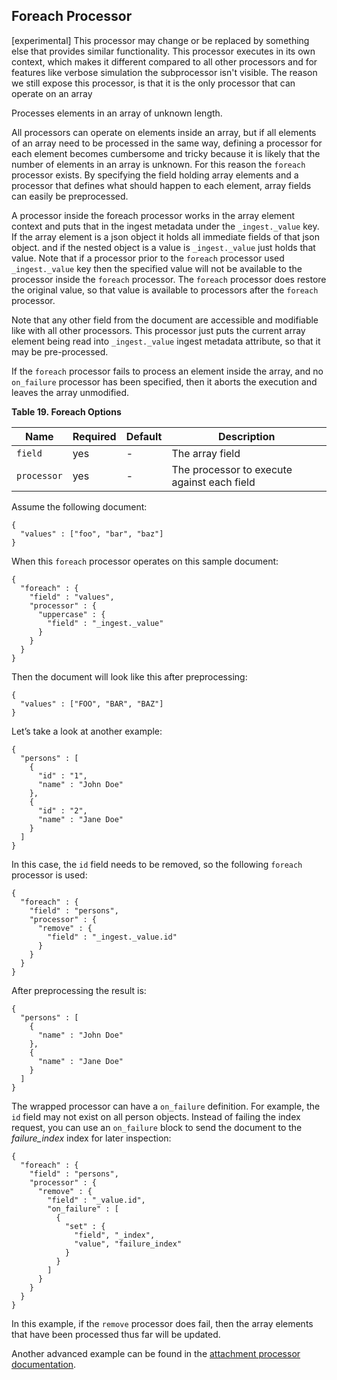 ## Foreach Processor

[experimental]  This processor may change or be replaced by something else that provides similar functionality. This processor executes in its own context, which makes it different compared to all other processors and for features like verbose simulation the subprocessor isn't visible. The reason we still expose this processor, is that it is the only processor that can operate on an array 

Processes elements in an array of unknown length.

All processors can operate on elements inside an array, but if all elements of an array need to be processed in the same way, defining a processor for each element becomes cumbersome and tricky because it is likely that the number of elements in an array is unknown. For this reason the `foreach` processor exists. By specifying the field holding array elements and a processor that defines what should happen to each element, array fields can easily be preprocessed.

A processor inside the foreach processor works in the array element context and puts that in the ingest metadata under the `_ingest._value` key. If the array element is a json object it holds all immediate fields of that json object. and if the nested object is a value is `_ingest._value` just holds that value. Note that if a processor prior to the `foreach` processor used `_ingest._value` key then the specified value will not be available to the processor inside the `foreach` processor. The `foreach` processor does restore the original value, so that value is available to processors after the `foreach` processor.

Note that any other field from the document are accessible and modifiable like with all other processors. This processor just puts the current array element being read into `_ingest._value` ingest metadata attribute, so that it may be pre-processed.

If the `foreach` processor fails to process an element inside the array, and no `on_failure` processor has been specified, then it aborts the execution and leaves the array unmodified.

 **Table 19. Foreach Options**

Name |  Required |  Default |  Description  
---|---|---|---  
`field`| yes| -| The array field    
`processor`| yes| -| The processor to execute against each field    
  


Assume the following document:
    
    
    {
      "values" : ["foo", "bar", "baz"]
    }

When this `foreach` processor operates on this sample document:
    
    
    {
      "foreach" : {
        "field" : "values",
        "processor" : {
          "uppercase" : {
            "field" : "_ingest._value"
          }
        }
      }
    }

Then the document will look like this after preprocessing:
    
    
    {
      "values" : ["FOO", "BAR", "BAZ"]
    }

Let’s take a look at another example:
    
    
    {
      "persons" : [
        {
          "id" : "1",
          "name" : "John Doe"
        },
        {
          "id" : "2",
          "name" : "Jane Doe"
        }
      ]
    }

In this case, the `id` field needs to be removed, so the following `foreach` processor is used:
    
    
    {
      "foreach" : {
        "field" : "persons",
        "processor" : {
          "remove" : {
            "field" : "_ingest._value.id"
          }
        }
      }
    }

After preprocessing the result is:
    
    
    {
      "persons" : [
        {
          "name" : "John Doe"
        },
        {
          "name" : "Jane Doe"
        }
      ]
    }

The wrapped processor can have a `on_failure` definition. For example, the `id` field may not exist on all person objects. Instead of failing the index request, you can use an `on_failure` block to send the document to the _failure_index_ index for later inspection:
    
    
    {
      "foreach" : {
        "field" : "persons",
        "processor" : {
          "remove" : {
            "field" : "_value.id",
            "on_failure" : [
              {
                "set" : {
                  "field", "_index",
                  "value", "failure_index"
                }
              }
            ]
          }
        }
      }
    }

In this example, if the `remove` processor does fail, then the array elements that have been processed thus far will be updated.

Another advanced example can be found in the [attachment processor documentation](https://www.elastic.co/guide/en/elasticsearch/plugins/5.4/ingest-attachment-with-arrays.html).
